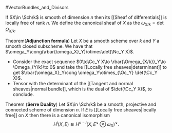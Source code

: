 #VectorBundles_and_Divisors

If $X\in \Sch/k$ is smooth of dimension $n$ then its [[Sheaf of differentials]] is locally free of rank $n$. We define the canonical sheaf of $X$ as the  $\omega_{X/k}=\det \Omega_{X/k}$.

Theorem(**Adjunction formula**) Let $X$ be a smooth scheme over $k$ and $Y$ a smooth closed subscheme. We have that $\omega_Y\cong(\rbar{\omega_X}_Y)\otimes\det(\Nc_Y X)$.
- Consider the exact sequence $0\to\Cc_Y X\to \rbar{\Omega_{X/k}}_Y\to \Omega_{Y/k}\to 0$ and take the [[Locally free sheaves|determinant]] to get $\rbar{\omega_X}_Y\cong \omega_Y\otimes_{\Oc_Y} \det(\Cc_Y X)$.
- Tensor with the determinant of the [[Tangent and normal sheaves|normal bundle]], which is the dual of $\det(\Cc_Y X)$, to conclude.

Theorem (**Serre Duality**) Let $X\in \Sch/k$ be a smooth, projective and connected scheme of dimension $n$. If $E$ is [[Locally free sheaves|locally free]] on $X$ then there is a canonical isomorphism$$H^i(X,E)\cong H^{n-i}(X,E^\vee\otimes\omega_X)^\vee.$$
